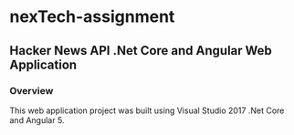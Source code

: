 # nexTech-assignment

## Hacker News API .Net Core and Angular Web Application

### Overview

This web application project was built using Visual Studio 2017 .Net Core and Angular 5.
```
